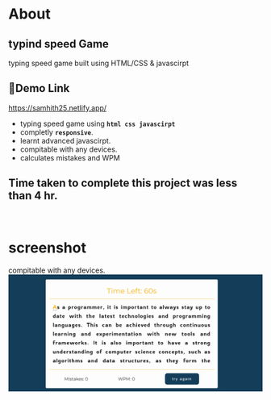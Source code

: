 # About

## typind speed Game
typing speed game built using HTML/CSS & javascirpt


## 🔗Demo Link
https://samhith25.netlify.app/
<br>


- typing speed game using  **``html css javascirpt``**
- completly **`responsive`**.
- learnt advanced javascirpt.
- compitable with any devices.
- calculates mistakes and WPM


## Time taken to complete this project was less than **4 hr**.
<br>

# screenshot

compitable with any devices.
![preview](./preview.png)
